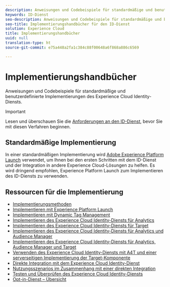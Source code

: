 ```yaml
---
description: Anweisungen und Codebeispiele für standardmäßige und benutzerdefinierte Implementierungen des Experience Cloud ID-Diensts.
keywords: ID-Dienst
seo-description: Anweisungen und Codebeispiele für standardmäßige und benutzerdefinierte Implementierungen des Experience Cloud Identity-Diensts.
seo-title: Implementierungshandbücher für den ID-Dienst
solution: Experience Cloud
title: Implementierungshandbücher
uuid: null
translation-type: ht
source-git-commit: e75a448a2fa1c384c88f00648a6f868a886c6569

---
```



# Implementierungshandbücher

Anweisungen und Codebeispiele für standardmäßige und benutzerdefinierte Implementierungen des Experience Cloud Identity-Diensts.

>[!IMPORTANT]
>
>Lesen und überschauen Sie die [Anforderungen an den ID-Dienst](../reference/requirements.md), bevor Sie mit diesen Verfahren beginnen.

## Standardmäßige Implementierung

In einer standardmäßigen Implementierung wird [Adobe Experience Platform Launch](https://docs.adobe.com/content/help/de-DE/launch/using/overview.html) verwendet, um Ihnen bei den ersten Schritten mit dem ID-Dienst und der Integration in andere Experience Cloud-Lösungen zu helfen. Es wird dringend empfohlen, Experience Platform Launch zum Implementieren des ID-Diensts zu verwenden.

## Ressourcen für die Implementierung

* [Implementierungsmethoden](implementation-methods.md)
* [Implementieren mit Experience Platform Launch](ecid-implement-with-launch.md)
* [Implementieren mit Dynamic Tag Management](standard.md)
* [Implementieren des Experience Cloud Identity-Diensts für Analytics](setup-analytics.md)
* [Implementieren des Experience Cloud Identity-Diensts für Target](setup-target.md)
* [Implementieren des Experience Cloud Identity-Diensts für Analytics und Audience Manager](setup-aam-analytics.md)
* [Implementieren des Experience Cloud Identity-Diensts für Analytics, Audience Manager und Target](setup-aam-analytics-target.md)
* [Verwenden des Experience Cloud Identity-Diensts mit A4T und einer serverseitigen Implementierung der Target-Komponente](ecid-a4t-target.md)
* [Direkte Integration mit dem Experience Cloud Identity-Dienst](direct-integration.md)
* [Nutzungsszenarios im Zusammenhang mit einer direkten Integration](direct-integration-examples.md)
* [Testen und Überprüfen des Experience Cloud Identity-Diensts](test-verify.md)
* [Opt-in-Dienst – Übersicht](opt-in-service/optin-overview.md)

